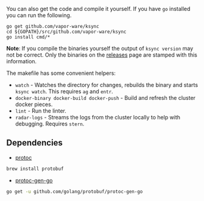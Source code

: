 You can also get the code and compile it yourself. If you have `go` installed you can run the following.

```shell
go get github.com/vapor-ware/ksync
cd ${GOPATH}/src/github.com/vapor-ware/ksync
go install cmd/*
```

**Note**: If you compile the binaries yourself the output of `ksync version` may not be correct. Only the binaries on the [releases](https://github.com/ksync/ksync/releases) page are stamped with this information.

The makefile has some convenient helpers:

- `watch` - Watches the directory for changes, rebuilds the binary and starts `ksync watch`. This requires `ag` and `entr`.
- `docker-binary docker-build docker-push` - Build and refresh the cluster docker pieces.
- `lint` - Run the linter.
- `radar-logs` - Streams the logs from the cluster locally to help with debugging. Requires `stern`.

## Dependencies

- [protoc][protoc]

```bash
brew install protobuf
```

- [protoc-gen-go][protoc-gen-go]

```bash
go get -u github.com/golang/protobuf/protoc-gen-go
```

[protoc]: https://github.com/golang/protobuf/
[protoc-gen-go]: https://github.com/golang/protobuf/
[mirror]: https://github.com/stephenh/mirror
